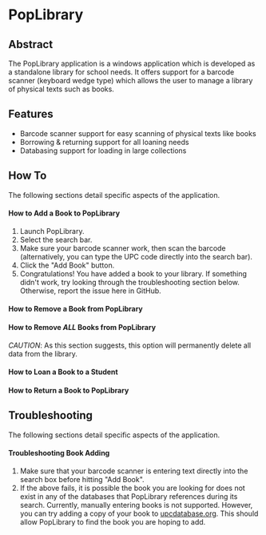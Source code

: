 [//]: # (The following content is for information only)
# PopLibrary
## Abstract
The PopLibrary application is a windows application which is developed as a standalone library for school needs. It offers support for a barcode scanner (keyboard wedge type) which allows the user to manage a library of physical texts such as books. 

## Features
- Barcode scanner support for easy scanning of physical texts like books
- Borrowing & returning support for all loaning needs
- Databasing support for loading in large collections

## How To
The following sections detail specific aspects of the application.

#### How to Add a Book to PopLibrary
1. Launch PopLibrary.
2. Select the search bar.
3. Make sure your barcode scanner work, then scan the barcode (alternatively, you can type the UPC code directly into the search bar).
4. Click the "Add Book" button.
5. Congratulations! You have added a book to your library. If something didn't work, try looking through the troubleshooting section below. Otherwise, report the issue here in GitHub.

#### How to Remove a Book from PopLibrary

#### How to Remove _ALL_ Books from PopLibrary
_CAUTION_: As this section suggests, this option will permanently delete all data from the library.

#### How to Loan a Book to a Student

#### How to Return a Book to PopLibrary

## Troubleshooting
The following sections detail specific aspects of the application.

#### Troubleshooting Book Adding
1. Make sure that your barcode scanner is entering text directly into the search box before hitting "Add Book".
2. If the above fails, it is possible the book you are looking for does not exist in any of the databases that PopLibrary references during its search. Currently, manually entering books is not supported. However, you can try adding a copy of your book to [upcdatabase.org](http://www.upcdatabase.org). This should allow PopLibrary to find the book you are hoping to add.
